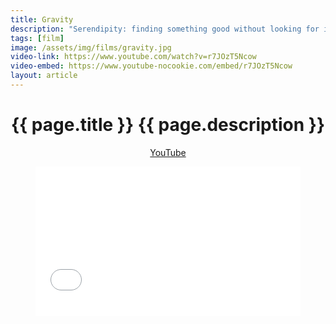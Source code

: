 ```yaml
---
title: Gravity
description: "Serendipity: finding something good without looking for it; or, an impromptu dance film. Director, 2016."
tags: [film]
image: /assets/img/films/gravity.jpg
video-link: https://www.youtube.com/watch?v=r7JOzT5Ncow
video-embed: https://www.youtube-nocookie.com/embed/r7JOzT5Ncow
layout: article
---
```


<header class="intro">
    <h1 class="details">{{ page.title }}
        <span class="subtitle">{{ page.description }}</span>
    </h1>
    <div class="platforms">
        <a href="{{ page.video-link }}" title="YouTube">YouTube</a>
    </div>
    <figure>
        <div style="padding:56.25% 0 0 0;position:relative;"><iframe src="{{ page.video-embed }}" style="position:absolute;top:0;left:0;width:100%;height:100%;" frameborder="0" allow="accelerometer; autoplay; encrypted-media; gyroscope; picture-in-picture" allowfullscreen></iframe></div>
    </figure>
</header>